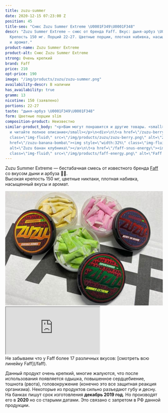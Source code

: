 ```yaml
---
title: zuzu-summer
date: 2020-12-15 07:23:00 Z
position: 45
title-seo: "Снюс Zuzu Summer Extreme \U0001F349\U0001F348"
descr: "Zuzu Summer Extreme — снюс от бренда Faff. Вкус: дыня-арбуз \U0001F349\U0001F348.
  Крепость 150 мг. Порций 22-27. Цветные порции, плотная набивка, насыщенные вкусы
  и аромат."
product-name: Zuzu Summer Extreme
product-alt: Снюс Zuzu Summer Extreme
strong: Очень крепкий
brand: Faff
price: 210
opt-price: 190
image: "/img/products/zuzu/zuzu-summer.png"
availability-descr: В наличии
has_availability: true
gramm: 13
nicotine: 150 (заявлено)
portions: 22-27
taste: "дыня-арбуз \U0001F349\U0001F348"
form: Цветные порции slim
composition-product: Неизвестно
similar-product_body: "<p>Вам могут понравится и другие товары. <small>Жмите на картинки
  и читайте полное описание</small></p>\n<div>\n\t<a href=\"/zuzu-berry\"><img style=\"width:32%\"
  class=\"img-fluid\" src=\"/img/products/zuzu/zuzu-berry.png\" alt=\"Zuzu berry\"></a>\n\t<a
  href=\"/zuzu-banana-bomba\"><img style=\"width:32%\" class=\"img-fluid\" src=\"/img/products/zuzu/zuzu-bannana.png\"
  alt=\"Zuzu банан клубника\"></a>\n\t<a href=\"/faff-snus-energy\"><img style=\"width:32%\"
  class=\"img-fluid\" src=\"/img/products/faff-energy.png\" alt=\"Faff Energy снюс\"></a>\n</div>"
---
```


Zuzu Summer Extreme — бестабачная смесь от известного бренда [Faff](/faff) со вкусом дыни и арбуза 🍉🍈.<br>
Высокая крепость 150 мг, цветные никпаки, плотная набивка, насыщенный вкусы и аромат.
<div class="mb-3">
	<img class="img-fluid" src="/img/products/zuzu/zuzu-open.jpg" alt="Снюс Zuzu цветные порции">
</div>
<div class="embed-responsive embed-responsive-16by9 mb-3">
  <iframe class="embed-responsive-item" src="https://www.youtube.com/embed/NTXkb_qVFpU" allowfullscreen></iframe>
</div>
Не забываем что у Faff более 17 различных вкусов: [смотреть всю линейку Faff](/faff).

Данный продукт очень крепкий, многие жалуются, что после использования появляется одышка, повышенное сердцебиение, тошнота (рвота), головокружение (конечно это все защитная реакция организма). Некоторые из продуктов сильно разъедают губу и десну.
На банках пишут срок изготовления **декабрь 2019 год**. Но производят его в **2020** но со старыми датами. Это связано с запретом в РФ данной продукции.